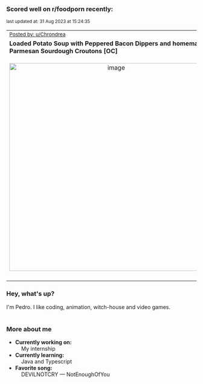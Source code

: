 ### Scored well on r/foodporn recently:

<p align="left"><sub>last updated at: 31 Aug 2023 at 15:24:35</sub></p>

|   |
| --- |
| <sub>[Posted by: u/Chrondrea][source]</sub> |
| **Loaded Potato Soup with Peppered Bacon Dippers and homemade Parmesan Sourdough Croutons [OC]** | 
|<p align="center"> <img alt="image" src="https://i.redd.it/ddl1kfya3alb1.jpg" width="550" /> </p>|
|   |

### Hey, what's up?

I'm Pedro. I like coding, animation, witch-house and video games.<br><br>

### More about me
- **Currently working on:**  
&nbsp;&nbsp;&nbsp;&nbsp;My internship
- **Currently learning:**  
&nbsp;&nbsp;&nbsp;&nbsp;Java and Typescript
- **Favorite song:**  
&nbsp;&nbsp;&nbsp;&nbsp;DEVILNOTCRY — NotEnoughOfYou<br><br>

  



  
  
  
[linkedin]: https://linkedin.com/in/pedro-h-r-gomes-8a487b14a/
[gmail]: mailto:pilique11@gmail.com
[source]: https://reddit.com/r/FoodPorn/comments/165k78r/loaded_potato_soup_with_peppered_bacon_dippers/
[redditAPI]: https://www.reddit.com/dev/api/